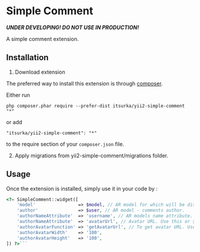 Simple Comment
==============

***UNDER DEVELOPING! DO NOT USE IN PRODUCTION!***

A simple comment extension.

Installation
------------

1) Download extension

The preferred way to install this extension is through [composer](http://getcomposer.org/download/).

Either run

```
php composer.phar require --prefer-dist itsurka/yii2-simple-comment "*"
```

or add

```
"itsurka/yii2-simple-comment": "*"
```

to the require section of your `composer.json` file.

2) Apply migrations from yii2-simple-comment/migrations folder.

Usage
-----

Once the extension is installed, simply use it in your code by  :

```php
<?= SimpleComment::widget([
    'model'                => $model, // AR model for which will be displayed the comments widget.
    'author'               => $user, // AR model - comments author.
    'authorNameAttribute'  => 'username', // AR models name attribute.
    'authorNameAttribute'  => 'avatarUrl', // Avatar URL. Use this or $authorAvatarFunction param.
    'authorAvatarFunction' => 'getAvatarUrl', // To get avatar URL. Use this or $authorAvatarAttribute param.
    'authorAvatarWidth'    => '100',
    'authorAvatarHeight'   => '100',
]) ?>```